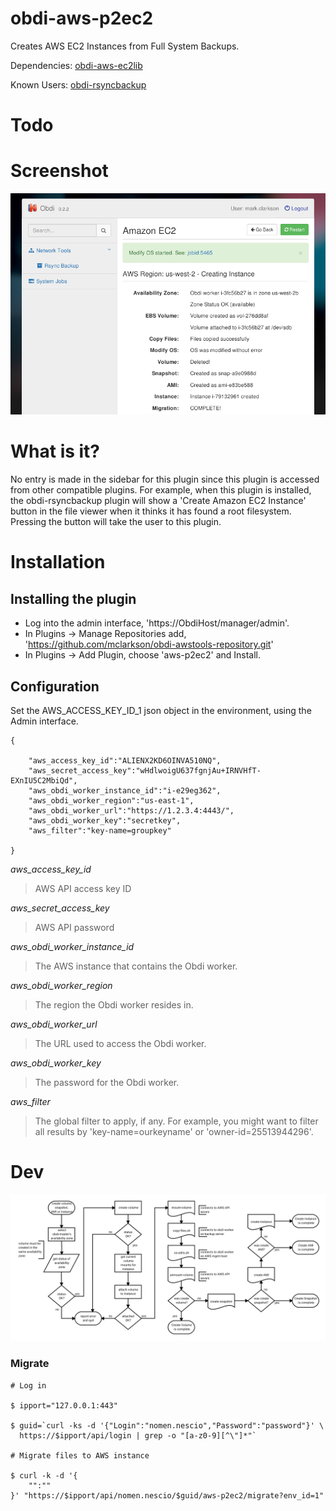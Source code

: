 # obdi-aws-p2ec2
Creates AWS EC2 Instances from Full System Backups.

Dependencies: [obdi-aws-ec2lib](https://github.com/mclarkson/obdi-aws-ec2lib)

Known Users: [obdi-rsyncbackup](https://github.com/mclarkson/obdi-rsyncbackup)

# Todo


# Screenshot

![](images/obdi-aws-p2ec2-small.png?raw=true)

# What is it?

No entry is made in the sidebar for this plugin since this plugin is accessed
from other compatible plugins. For example, when this plugin is installed, the
obdi-rsyncbackup plugin will show a 'Create Amazon EC2 Instance' button in the
file viewer when it thinks it has found a root filesystem. Pressing the button
will take the user to this plugin.

# Installation

## Installing the plugin

* Log into the admin interface, 'https://ObdiHost/manager/admin'.
* In Plugins -> Manage Repositories add, 'https://github.com/mclarkson/obdi-awstools-repository.git'
* In Plugins -> Add Plugin, choose 'aws-p2ec2' and Install.

## Configuration

Set the AWS_ACCESS_KEY_ID_1 json object in the environment, using the Admin interface.
```
{

    "aws_access_key_id":"ALIENX2KD6OINVA510NQ",
    "aws_secret_access_key":"wHdlwoigU637fgnjAu+IRNVHfT-EXnIU5C2MbiQd",
    "aws_obdi_worker_instance_id":"i-e29eg362",
    "aws_obdi_worker_region":"us-east-1",
    "aws_obdi_worker_url":"https://1.2.3.4:4443/",
    "aws_obdi_worker_key":"secretkey",
    "aws_filter":"key-name=groupkey"

}
```

*aws_access_key_id*
> AWS API access key ID

*aws_secret_access_key*
> AWS API password

*aws_obdi_worker_instance_id*
> The AWS instance that contains the Obdi worker.

*aws_obdi_worker_region*
> The region the Obdi worker resides in.

*aws_obdi_worker_url*
> The URL used to access the Obdi worker.

*aws_obdi_worker_key*
> The password for the Obdi worker.

*aws_filter*
> The global filter to apply, if any. For example, you might want to filter all
> results by 'key-name=ourkeyname' or 'owner-id=25513944296'.

# Dev

![](images/instance-creation.png?raw=true)

### Migrate

```
# Log in

$ ipport="127.0.0.1:443"

$ guid=`curl -ks -d '{"Login":"nomen.nescio","Password":"password"}' \
  https://$ipport/api/login | grep -o "[a-z0-9][^\"]*"`

# Migrate files to AWS instance

$ curl -k -d '{
    "":""
}' "https://$ipport/api/nomen.nescio/$guid/aws-p2ec2/migrate?env_id=1"

```

